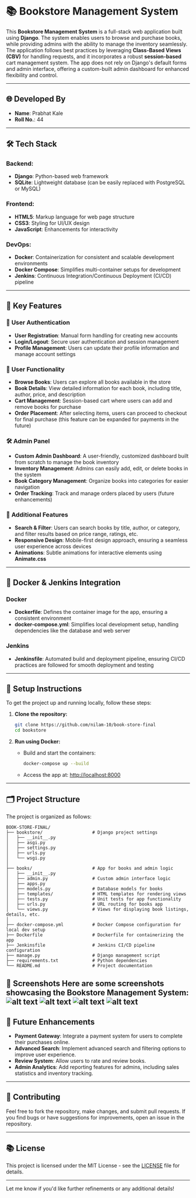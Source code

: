 
# 📚 **Bookstore Management System**

This **Bookstore Management System** is a full-stack web application built using **Django**. The system enables users to browse and purchase books, while providing admins with the ability to manage the inventory seamlessly. The application follows best practices by leveraging **Class-Based Views (CBV)** for handling requests, and it incorporates a robust **session-based** cart management system. The app does not rely on Django's default forms and admin interface, offering a custom-built admin dashboard for enhanced flexibility and control.

---

## 🌐 **Developed By**

- **Name**: Prabhat Kale
- **Roll No.**: 44
---

## 🛠️ **Tech Stack**

### **Backend:**
- **Django**: Python-based web framework
- **SQLite**: Lightweight database (can be easily replaced with PostgreSQL or MySQL)

### **Frontend:**
- **HTML5**: Markup language for web page structure
- **CSS3**: Styling for UI/UX design
- **JavaScript**: Enhancements for interactivity

### **DevOps:**
- **Docker**: Containerization for consistent and scalable development environments
- **Docker Compose**: Simplifies multi-container setups for development
- **Jenkins**: Continuous Integration/Continuous Deployment (CI/CD) pipeline

---

## 🚀 **Key Features**

### 🔐 **User Authentication**
- **User Registration**: Manual form handling for creating new accounts
- **Login/Logout**: Secure user authentication and session management
- **Profile Management**: Users can update their profile information and manage account settings

### 🛒 **User Functionality**
- **Browse Books**: Users can explore all books available in the store
- **Book Details**: View detailed information for each book, including title, author, price, and description
- **Cart Management**: Session-based cart where users can add and remove books for purchase
- **Order Placement**: After selecting items, users can proceed to checkout for final purchase (this feature can be expanded for payments in the future)

### 🛠️ **Admin Panel**
- **Custom Admin Dashboard**: A user-friendly, customized dashboard built from scratch to manage the book inventory
- **Inventory Management**: Admins can easily add, edit, or delete books in the system
- **Book Category Management**: Organize books into categories for easier navigation
- **Order Tracking**: Track and manage orders placed by users (future enhancements)

### 🌟 **Additional Features**
- **Search & Filter**: Users can search books by title, author, or category, and filter results based on price range, ratings, etc.
- **Responsive Design**: Mobile-first design approach, ensuring a seamless user experience across devices
- **Animations**: Subtle animations for interactive elements using **Animate.css**

---

## 🐳 **Docker & Jenkins Integration**

### **Docker**
- **Dockerfile**: Defines the container image for the app, ensuring a consistent environment
- **docker-compose.yml**: Simplifies local development setup, handling dependencies like the database and web server

### **Jenkins**
- **Jenkinsfile**: Automated build and deployment pipeline, ensuring CI/CD practices are followed for smooth deployment and testing

---

## 🔧 **Setup Instructions**

To get the project up and running locally, follow these steps:

1. **Clone the repository:**
   ```bash
   git clone https://github.com/nilam-10/book-store-final
   cd bookstore
   ```

2. **Run using Docker:**
   - Build and start the containers:
     ```bash
     docker-compose up --build
     ```
   - Access the app at: [http://localhost:8000](http://localhost:8000)

---

## 🗂️ **Project Structure**

The project is organized as follows:

```
BOOK-STORE-FINAL/
├── bookstore/                   # Django project settings
│   ├── __init__.py
│   ├── asgi.py
│   ├── settings.py
│   ├── urls.py
│   └── wsgi.py
│
├── books/                       # App for books and admin logic
│   ├── __init__.py
│   ├── admin.py                 # Custom admin interface logic
│   ├── apps.py
│   ├── models.py                # Database models for books
│   ├── templates/               # HTML templates for rendering views
│   ├── tests.py                 # Unit tests for app functionality
│   ├── urls.py                  # URL routing for books app
│   └── views.py                 # Views for displaying book listings, details, etc.
│
├── docker-compose.yml           # Docker Compose configuration for local dev setup
├── Dockerfile                   # Dockerfile for containerizing the app
├── Jenkinsfile                  # Jenkins CI/CD pipeline configuration
├── manage.py                    # Django management script
├── requirements.txt             # Python dependencies
└── README.md                    # Project documentation
```

📸 Screenshots
Here are some screenshots showcasing the Bookstore Management System:
![alt text](<Screenshot 2025-04-25 213811.png>)
![alt text](<Screenshot 2025-04-25 214101.png>)
![alt text](<Screenshot 2025-04-25 214219.png>)
![alt text](<Screenshot 2025-04-25 213913.png>)
---

## 📄 **Future Enhancements**
- **Payment Gateway**: Integrate a payment system for users to complete their purchases online.
- **Advanced Search**: Implement advanced search and filtering options to improve user experience.
- **Review System**: Allow users to rate and review books.
- **Admin Analytics**: Add reporting features for admins, including sales statistics and inventory tracking.

---

## 🤝 **Contributing**

Feel free to fork the repository, make changes, and submit pull requests. If you find bugs or have suggestions for improvements, open an issue in the repository.

---

## 📚 **License**

This project is licensed under the MIT License - see the [LICENSE](LICENSE) file for details.

---

Let me know if you'd like further refinements or any additional details!
